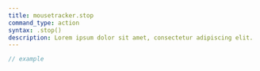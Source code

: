 ```yaml
---
title: mousetracker.stop
command_type: action
syntax: .stop()
description: Lorem ipsum dolor sit amet, consectetur adipiscing elit.
---
```


```javascript
// example
```